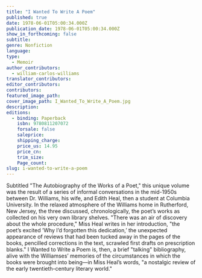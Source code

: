 ```yaml
---
title: "I Wanted To Write A Poem"
published: true
date: 1978-06-01T05:00:34.000Z
publication_date: 1978-06-01T05:00:34.000Z
show_in_forthcoming: false
subtitle:
genre: Nonfiction
language:
type:
  - Memoir
author_contributors:
  - william-carlos-williams
translator_contributors:
editor_contributors:
contributors:
featured_image_path:
cover_image_path: I_Wanted_To_Write_A_Poem.jpg
description:
editions:
  - binding: Paperback
    isbn: 9780811207072
    forsale: false
    saleprice:
    shipping_charge:
    price_us: 14.95
    price_cn:
    trim_size:
    Page_count:
slug: i-wanted-to-write-a-poem
---
```


Subtitled "The Autobiography of the Works of a Poet," this unique volume was the result of a series of informal conversations in the mid-1950s between Dr. Williams, his wife, and Edith Heal, then a student at Columbia University. In the relaxed atmosphere of the Williams home in Rutherford, New Jersey, the three discussed, chronologically, the poet’s works as collected on his very own library shelves. "There was an air of discovery about the whole procedure," Miss Heal writes in her introduction, "the poet’s excited ’Why I’d forgotten this dedication,’ the unexpected appearance of reviews that had been tucked away in the pages of the books, pencilled corrections in the text, scrawled first drafts on prescription blanks." I Wanted to Write a Poem is, then, a brief "talking" bibliography, alive with the Williamses’ memories of the circumstances in which the books were brought into being––in Miss Heal’s words, "a nostalgic review of the early twentieth-century literary world."

